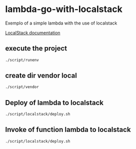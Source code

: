 # lambda-go-with-localstack

Exemplo of a simple lambda with the use of localstack

[LocalStack documentation](https://docs.localstack.cloud/)

## execute the project
```bash
./script/runenv
```

## create dir vendor local
```bash
./script/vendor
```

## Deploy of lambda to localstack
```bash
./script/localstack/deploy.sh
```

## Invoke of function lambda to localstack
```bash
./script/localstack/deploy.sh
```